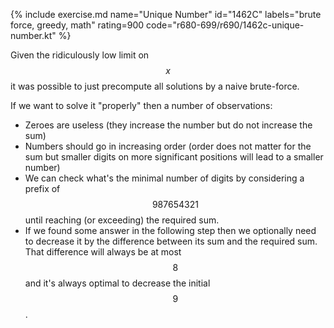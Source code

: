 {% include exercise.md name="Unique Number" id="1462C" labels="brute force, greedy, math" rating=900 code="r680-699/r690/1462c-unique-number.kt" %}

Given the ridiculously low limit on $$x$$ it was possible to just precompute all solutions by a naive brute-force.

If we want to solve it "properly" then a number of observations:

- Zeroes are useless (they increase the number but do not increase the sum)
- Numbers should go in increasing order (order does not matter for the sum but smaller digits on more significant positions will lead to a smaller number)
- We can check what's the minimal number of digits by considering a prefix of $$987654321$$ until reaching (or exceeding) the required sum.
- If we found some answer in the following step then we optionally need to decrease it by the difference between its sum and the required sum.  That difference will always be at most $$8$$ and it's always optimal to decrease the initial $$9$$.
